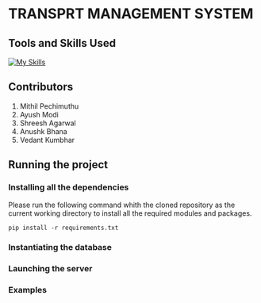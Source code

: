 # TRANSPRT MANAGEMENT SYSTEM

## Tools and Skills Used
[![My Skills](https://skillicons.dev/icons?i=flask,html,css,py,vscode,git,mysql)](https://skillicons.dev)  

## Contributors
1) Mithil Pechimuthu
2) Ayush Modi
3) Shreesh Agarwal
4) Anushk Bhana
5) Vedant Kumbhar

## Running the project
### Installing all the dependencies
Please run the following command whith the cloned repository as the current working directory to install all the required modules and packages.
```
pip install -r requirements.txt
```

### Instantiating the database

### Launching the server

### Examples
